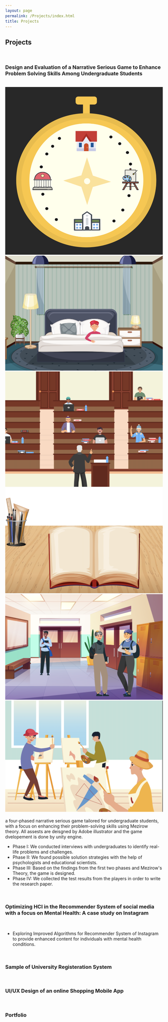 ```yaml
---
layout: page
permalink: /Projects/index.html
title: Projects
---
```


## Projects
<br>

### Design and Evaluation of a Narrative Serious Game to Enhance Problem Solving Skills Among Undergraduate Students
<br>


<div class="third">
<img src="/images/game1.png">
<img src="/images/game2.png">
<img src="/images/game3.png">
</div>
<div class="third">
<img src="/images/game4.png">
<img src="/images/game5.png">
<img src="/images/game6.png">
</div>
<br>a four-phased narrative serious game tailored for undergraduate students, with a focus on enhancing their problem-solving skills using Mezirow theory. All assests are deisgned by Adobe illustrator and the game dvelopement is done by unity engine.

- Phase I: We conducted interviews with undergraduates to identify real-life problems and challenges.
- Phase II: We found possible solution strategies with the help of psychologists and educational scientists.
- Phase III: Based on the findings from the first two phases and Mezirow's Theory, the game is designed.
- Phase IV: We collected the test results from the players in order to write the research paper.
<br>

### Optimizing HCI in the Recommender System of social media with a focus on Mental Health: A case study on Instagram
<br>

- Exploring Improved Algorithms for Recommender System of Instagram to provide enhanced content for individuals with mental health conditions.
<br>

### Sample of University Registeration System
<br>


### UI/UX Design of an online Shopping Mobile App
<br>


### Portfolio
<br>



